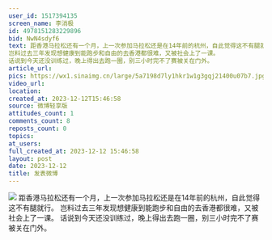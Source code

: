 ```yaml
---
user_id: 1517394135
screen_name: 李消极
id: 4978151283229896
bid: NwN4sdyf6
text: 距香港马拉松还有一个月，上一次参加马拉松还是在14年前的杭州，自此觉得这不有腿就行。
岂料过去三年发现想健康到能跑步和自由的去香港都很难，又被社会上了一课。
话说到今天还没训练过，晚上得出去跑一圈，别三小时完不了赛被关在门外。 
article_url: 
pics: https://wx1.sinaimg.cn/large/5a7198d7ly1hkr1w1g3gqj21400u07b7.jpg
video_url: 
location: 
created_at: 2023-12-12T15:46:58
source: 微博轻享版
attitudes_count: 1
comments_count: 8
reposts_count: 0
topics: 
at_users: 
full_created_at: 2023-12-12 15:46:58
layout: post
date: 2023-12-12
title: 发表微博
---
```


![](https://image.baidu.com/search/down?url=https://wx1.sinaimg.cn/large/5a7198d7ly1hkr1w1g3gqj21400u07b7.jpg)
距香港马拉松还有一个月，上一次参加马拉松还是在14年前的杭州，自此觉得这不有腿就行。
岂料过去三年发现想健康到能跑步和自由的去香港都很难，又被社会上了一课。
话说到今天还没训练过，晚上得出去跑一圈，别三小时完不了赛被关在门外。 
